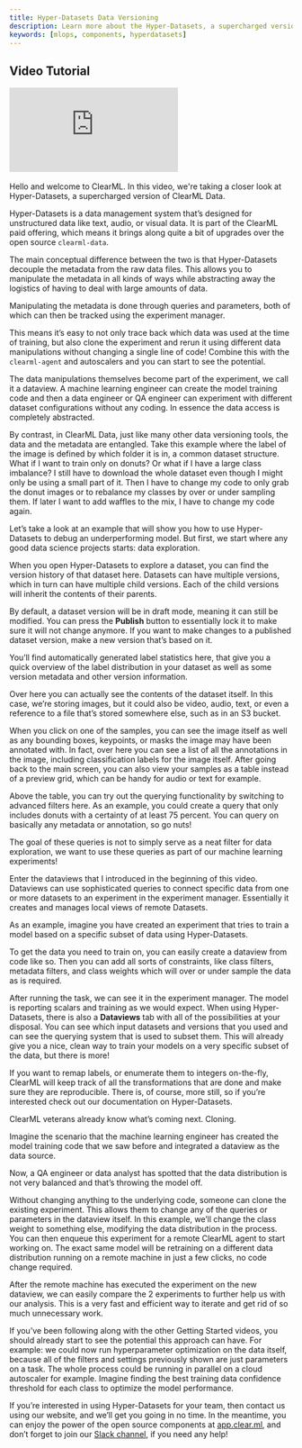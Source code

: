 ```yaml
---
title: Hyper-Datasets Data Versioning
description: Learn more about the Hyper-Datasets, a supercharged version of ClearML Data.
keywords: [mlops, components, hyperdatasets]
---
```



## Video Tutorial

<div class="vid" >
<iframe style={{position: 'absolute', top: '0', left: '0', bottom: '0', right: '0', width: '100%', height: '100%'}} 
        src="https://www.youtube.com/embed/1VliYRexeLU?rel=0" 
        title="YouTube video player" 
        frameborder="0" 
        allow="accelerometer; autoplay; clipboard-write; encrypted-media; gyroscope; picture-in-picture; fullscreen" 
        allowfullscreen>
</iframe>
</div>

<br/>

<Collapsible type="info" title="Video Transcript">
Hello and welcome to ClearML. In this video, we're taking a closer look at Hyper-Datasets, a supercharged version of ClearML Data.

Hyper-Datasets is a data management system that’s designed for unstructured data like text, audio, or visual data. It is part of the ClearML paid offering, which means it brings along quite a bit of upgrades over the open source `clearml-data`.

The main conceptual difference between the two is that Hyper-Datasets decouple the metadata from the raw data files. This allows you to manipulate the metadata in all kinds of ways while abstracting away the logistics of having to deal with large amounts of data. 

Manipulating the metadata is done through queries and parameters, both of which can then be tracked using the experiment manager. 

This means it’s easy to not only trace back which data was used at the time of training, but also clone the experiment and rerun it using different data manipulations without changing a single line of code! Combine this with the `clearml-agent` and autoscalers and you can start to see the potential.

The data manipulations themselves become part of the experiment, we call it a dataview. A machine learning engineer can create the model training code and then a data engineer or QA engineer can experiment with different dataset configurations without any coding. In essence the data access is completely abstracted.

By contrast, in ClearML Data, just like many other data versioning tools, the data and the metadata are entangled. Take this example where the label of the image is defined by which folder it is in, a common dataset structure. What if I want to train only on donuts? Or what if I have a large class imbalance? I still have to download the whole dataset even though I might only be using a small part of it. Then I have to change my code to only grab the donut images or to rebalance my classes by over or under sampling them. If later I want to add waffles to the mix, I have to change my code again. 

Let’s take a look at an example that will show you how to use Hyper-Datasets to debug an underperforming model. But first, we start where any good data science projects starts: data exploration.

When you open Hyper-Datasets to explore a dataset, you can find the version history of that dataset here. Datasets can have multiple versions, which in turn can have multiple child versions. Each of the child versions will inherit the contents of their parents.

By default, a dataset version will be in draft mode, meaning it can still be modified. You can press the **Publish** button to essentially lock it to make sure it will not change anymore. If you want to make changes to a published dataset version, make a new version that’s based on it.

You’ll find automatically generated label statistics here, that give you a quick overview of the label distribution in your dataset as well as some version metadata and other version information. 

Over here you can actually see the contents of the dataset itself. In this case, we’re storing images, but it could also be video, audio, text, or even a reference to a file that’s stored somewhere else, such as in an S3 bucket.

When you click on one of the samples, you can see the image itself as well as any bounding boxes, keypoints, or masks the image may have been annotated with. In fact, over here you can see a list of all the annotations in the image, including classification labels for the image itself. After going back to the main screen, you can also view your samples as a table instead of a preview grid, which can be handy for audio or text for example.

Above the table, you can try out the querying functionality by switching to advanced filters here. As an example, you could create a query that only includes donuts with a certainty of at least 75 percent. You can query on basically any metadata or annotation, so go nuts!

The goal of these queries is not to simply serve as a neat filter for data exploration, we want to use these queries as part of our machine learning experiments!

Enter the dataviews that I introduced in the beginning of this video. Dataviews can use sophisticated queries to connect specific data from one or more datasets to an experiment in the experiment manager. Essentially it creates and manages local views of remote Datasets.

As an example, imagine you have created an experiment that tries to train a model based on a specific subset of data using Hyper-Datasets.

To get the data you need to train on, you can easily create a dataview from code like so. Then you can add all sorts of constraints, like class filters, metadata filters, and class weights which will over or under sample the data as is required.

After running the task, we can see it in the experiment manager. The model is reporting scalars and training as we would expect. When using Hyper-Datasets, there is also a **Dataviews** tab with all of the possibilities at your disposal. You can see which input datasets and versions that you used and can see the querying system that is used to subset them. This will already give you a nice, clean way to train your models on a very specific subset of the data, but there is more!

If you want to remap labels, or enumerate them to integers on-the-fly, ClearML will keep track of all the transformations that are done and make sure they are reproducible. There is, of course, more still, so if you’re interested check out our documentation on Hyper-Datasets.

ClearML veterans already know what’s coming next. Cloning.

Imagine the scenario that the machine learning engineer has created the model training code that we saw before and integrated a dataview as the data source.

Now, a QA engineer or data analyst has spotted that the data distribution is not very balanced and that’s throwing the model off.

Without changing anything to the underlying code, someone can clone the existing experiment. This allows them to change any of the queries or parameters in the dataview itself. In this example, we’ll change the class weight to something else, modifying the data distribution in the process. You can then enqueue this experiment for a remote ClearML agent to start working on. The exact same model will be retraining on a different data distribution running on a remote machine in just a few clicks, no code change required.

After the remote machine has executed the experiment on the new dataview, we can easily compare the 2 experiments to further help us with our analysis. This is a very fast and efficient way to iterate and get rid of so much unnecessary work.

If you’ve been following along with the other Getting Started videos, you should already start to see the potential this approach can have. For example: we could now run hyperparameter optimization on the data itself, because all of the filters and settings previously shown are just parameters on a task. The whole process could be running in parallel on a cloud autoscaler for example. Imagine finding the best training data confidence threshold for each class to optimize the model performance.

If you’re interested in using Hyper-Datasets for your team, then contact us using our website, and we’ll get you going in no time. In the meantime, you can enjoy the power of the open source components at [app.clear.ml](https://app.clear.ml), and don’t forget to join our [Slack channel](https://joinslack.clear.ml), if you need any help!

</Collapsible>
